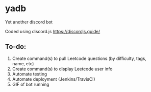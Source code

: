 # yadb
Yet another discord bot

Coded using discord.js https://discordjs.guide/

To-do:
------
1. Create command(s) to pull Leetcode questions (by difficulty, tags, name, etc)
2. Create command(s) to display Leetcode user info
3. Automate testing
4. Automate deployment (Jenkins/TravisCI)
5. GIF of bot running